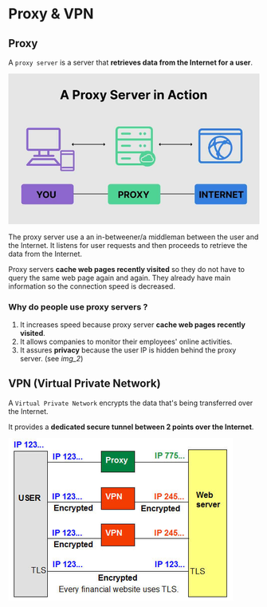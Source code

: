 # Proxy & VPN

## Proxy

A `proxy server` is a server that **retrieves data from the Internet for a user**.

![img_1](/proxy/resources/proxy_server.jpg)

The proxy server use a an in-betweener/a middleman between the user and the Internet. It listens for user requests and then proceeds to retrieve the data from the Internet. 

Proxy servers **cache web pages recently visited** so they do not have to query the same web page again and again. They already have main information so the connection speed is decreased. 
### Why do people use proxy servers ?

1. It increases speed because proxy server **cache web pages recently visited**.
2. It allows companies to monitor their employees' online activities.
3. It assures **privacy** because the user IP is hidden behind the proxy server. (see *img_2*) 

## VPN (Virtual Private Network)

A `Virtual Private Network` encrypts the data that's being transferred over the Internet.

It provides a **dedicated secure tunnel between 2 points over the Internet**. 

![img_2](/proxy/resources/proxy_vpn_nothing.jpg)




